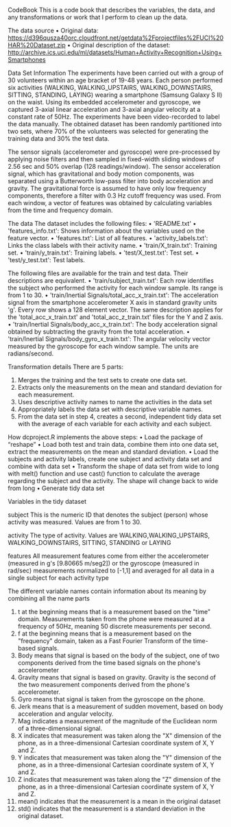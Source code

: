 CodeBook
This is a code book that describes the variables, the data, and any transformations or work that I perform to clean up the data.

The data source
•	Original data: https://d396qusza40orc.cloudfront.net/getdata%2Fprojectfiles%2FUCI%20HAR%20Dataset.zip
•	Original description of the dataset: http://archive.ics.uci.edu/ml/datasets/Human+Activity+Recognition+Using+Smartphones

Data Set Information
The experiments have been carried out with a group of 30 volunteers within an age bracket of 19-48 years. Each person performed six activities (WALKING, WALKING_UPSTAIRS, WALKING_DOWNSTAIRS, SITTING, STANDING, LAYING) wearing a smartphone (Samsung Galaxy S II) on the waist. Using its embedded accelerometer and gyroscope, we captured 3-axial linear acceleration and 3-axial angular velocity at a constant rate of 50Hz. The experiments have been video-recorded to label the data manually. The obtained dataset has been randomly partitioned into two sets, where 70% of the volunteers was selected for generating the training data and 30% the test data.

The sensor signals (accelerometer and gyroscope) were pre-processed by applying noise filters and then sampled in fixed-width sliding windows of 2.56 sec and 50% overlap (128 readings/window). The sensor acceleration signal, which has gravitational and body motion components, was separated using a Butterworth low-pass filter into body acceleration and gravity. The gravitational force is assumed to have only low frequency components, therefore a filter with 0.3 Hz cutoff frequency was used. From each window, a vector of features was obtained by calculating variables from the time and frequency domain.

The data
The dataset includes the following files:
•	'README.txt'
•	'features_info.txt': Shows information about the variables used on the feature vector.
•	'features.txt': List of all features.
•	'activity_labels.txt': Links the class labels with their activity name.
•	'train/X_train.txt': Training set.
•	'train/y_train.txt': Training labels.
•	'test/X_test.txt': Test set.
•	'test/y_test.txt': Test labels.

The following files are available for the train and test data. Their descriptions are equivalent.
•	'train/subject_train.txt': Each row identifies the subject who performed the activity for each window sample. Its range is from 1 to 30.
•	'train/Inertial Signals/total_acc_x_train.txt': The acceleration signal from the smartphone accelerometer X axis in standard gravity units 'g'. Every row shows a 128 element vector. The same description applies for the 'total_acc_x_train.txt' and 'total_acc_z_train.txt' files for the Y and Z axis.
•	'train/Inertial Signals/body_acc_x_train.txt': The body acceleration signal obtained by subtracting the gravity from the total acceleration.
•	'train/Inertial Signals/body_gyro_x_train.txt': The angular velocity vector measured by the gyroscope for each window sample. The units are radians/second.

Transformation details
There are 5 parts:
1. Merges the training and the test sets to create one data set.
2. Extracts only the measurements on the mean and standard deviation for each measurement. 
3. Uses descriptive activity names to name the activities in the data set
4. Appropriately labels the data set with descriptive variable names. 
5. From the data set in step 4, creates a second, independent tidy data set with the average of each variable for each activity and each subject.

How dcproject.R implements the above steps:
•	Load the package of “reshape”
•	Load both test and train data, combine them into one data set, extract the measurements on the mean and standard deviation.
•	Load the subjects and activity labels, create one subject and activity data set and combine with data set
•	Transform the shape of data set from wide to long with melt() function and use cast() function to calculate the average regarding the subject and the activity. The shape will change back to wide 
from long
•	Generate tidy data set

Variables in the tidy dataset

subject
This is the numeric ID that denotes the subject (person) whose activity was measured. Values are from 1 to 30.

activity
The type of activity. Values are WALKING,WALKING_UPSTAIRS, WALKING_DOWNSTAIRS, SITTING, STANDING or LAYING

features
All measurement features come from either the accelerometer (measured in g's [9.80665 m/seg2]) or the gyroscope (measured in rad/sec) measurements normalized to [-1,1] and averaged for all data in a single subject for each activity type

The different variable names contain information about its meaning by combining all the name parts
1.	t at the beginning means that is a measurement based on the "time" domain. Measurements taken from the phone were measured at a frequency of 50Hz, meaning 50 discrete measurements per second.
2.	f at the beginning means that is a measurement based on the "frequency" domain, taken as a Fast Fourier Transform of the time-based signals.
3.	Body means that signal is based on the body of the subject, one of two components derived from the time based signals on the phone's accelerometer
4.	Gravity means that signal is based on gravity. Gravity is the second of the two measurement components derived from the phone's accelerometer.
5.	Gyro means that signal is taken from the gyroscope on the phone.
6.	Jerk means that is a measurement of sudden movement, based on body acceleration and angular velocity.
7.	Mag indicates a measurement of the magnitude of the Euclidean norm of a three-dimensional signal.
8.	X indicates that measurement was taken along the "X" dimension of the phone, as in a three-dimensional Cartesian coordinate system of X, Y and Z.
9.	Y indicates that measurement was taken along the "Y" dimension of the phone, as in a three-dimensional Cartesian coordinate system of X, Y and Z.
10.	Z indicates that measurement was taken along the "Z" dimension of the phone, as in a three-dimensional Cartesian coordinate system of X, Y and Z.
11.	mean() indicates that the measurement is a mean in the original dataset
12.	std() indicates that the measurement is a standard deviation in the original dataset.


